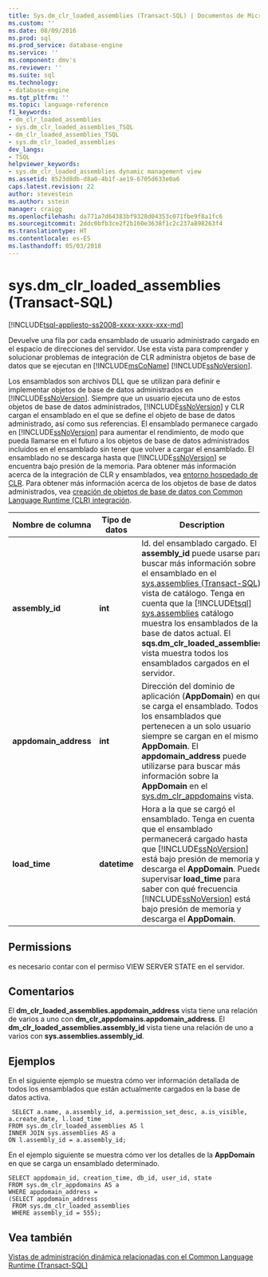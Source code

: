```yaml
---
title: Sys.dm_clr_loaded_assemblies (Transact-SQL) | Documentos de Microsoft
ms.custom: ''
ms.date: 08/09/2016
ms.prod: sql
ms.prod_service: database-engine
ms.service: ''
ms.component: dmv's
ms.reviewer: ''
ms.suite: sql
ms.technology:
- database-engine
ms.tgt_pltfrm: ''
ms.topic: language-reference
f1_keywords:
- dm_clr_loaded_assemblies
- sys.dm_clr_loaded_assemblies_TSQL
- dm_clr_loaded_assemblies_TSQL
- sys.dm_clr_loaded_assemblies
dev_langs:
- TSQL
helpviewer_keywords:
- sys.dm_clr_loaded_assemblies dynamic management view
ms.assetid: 8523d8db-d8a0-4b1f-ae19-6705d633e0a6
caps.latest.revision: 22
author: stevestein
ms.author: sstein
manager: craigg
ms.openlocfilehash: da771a7d64383bf9328d04353c071fbe9f8a1fc6
ms.sourcegitcommit: 2ddc0bfb3ce2f2b160e3638f1c2c237a898263f4
ms.translationtype: HT
ms.contentlocale: es-ES
ms.lasthandoff: 05/03/2018
---
```

# <a name="sysdmclrloadedassemblies-transact-sql"></a>sys.dm_clr_loaded_assemblies (Transact-SQL)
[!INCLUDE[tsql-appliesto-ss2008-xxxx-xxxx-xxx-md](../../includes/tsql-appliesto-ss2008-xxxx-xxxx-xxx-md.md)]

  Devuelve una fila por cada ensamblado de usuario administrado cargado en el espacio de direcciones del servidor. Use esta vista para comprender y solucionar problemas de integración de CLR administra objetos de base de datos que se ejecutan en [!INCLUDE[msCoName](../../includes/msconame-md.md)] [!INCLUDE[ssNoVersion](../../includes/ssnoversion-md.md)].  
  
 Los ensamblados son archivos DLL que se utilizan para definir e implementar objetos de base de datos administrados en [!INCLUDE[ssNoVersion](../../includes/ssnoversion-md.md)]. Siempre que un usuario ejecuta uno de estos objetos de base de datos administrados, [!INCLUDE[ssNoVersion](../../includes/ssnoversion-md.md)] y CLR cargan el ensamblado en el que se define el objeto de base de datos administrado, así como sus referencias. El ensamblado permanece cargado en [!INCLUDE[ssNoVersion](../../includes/ssnoversion-md.md)] para aumentar el rendimiento, de modo que pueda llamarse en el futuro a los objetos de base de datos administrados incluidos en el ensamblado sin tener que volver a cargar el ensamblado. El ensamblado no se descarga hasta que [!INCLUDE[ssNoVersion](../../includes/ssnoversion-md.md)] se encuentra bajo presión de la memoria. Para obtener más información acerca de la integración de CLR y ensamblados, vea [entorno hospedado de CLR](../../relational-databases/clr-integration/clr-integration-architecture-clr-hosted-environment.md). Para obtener más información acerca de los objetos de base de datos administrados, vea [creación de objetos de base de datos con Common Language Runtime &#40;CLR&#41; integración](../../relational-databases/clr-integration/database-objects/building-database-objects-with-common-language-runtime-clr-integration.md).  

  
|Nombre de columna|Tipo de datos|Description|  
|-----------------|---------------|-----------------|  
|**assembly_id**|**int**|Id. del ensamblado cargado. El **assembly_id** puede usarse para buscar más información sobre el ensamblado en el [sys.assemblies &#40;Transact-SQL&#41; ](../../relational-databases/system-catalog-views/sys-assemblies-transact-sql.md) vista de catálogo. Tenga en cuenta que la [!INCLUDE[tsql](../../includes/tsql-md.md)] [sys.assemblies](../../relational-databases/system-catalog-views/sys-assemblies-transact-sql.md) catálogo muestra los ensamblados de la base de datos actual. El **sqs.dm_clr_loaded_assemblies** vista muestra todos los ensamblados cargados en el servidor.|  
|**appdomain_address**|**int**|Dirección del dominio de aplicación (**AppDomain**) en que se carga el ensamblado. Todos los ensamblados que pertenecen a un solo usuario siempre se cargan en el mismo **AppDomain**. El **appdomain_address** puede utilizarse para buscar más información sobre la **AppDomain** en el [sys.dm_clr_appdomains](../../relational-databases/system-dynamic-management-views/sys-dm-clr-appdomains-transact-sql.md) vista.|  
|**load_time**|**datetime**|Hora a la que se cargó el ensamblado. Tenga en cuenta que el ensamblado permanecerá cargado hasta que [!INCLUDE[ssNoVersion](../../includes/ssnoversion-md.md)] está bajo presión de memoria y descarga el **AppDomain**. Puede supervisar **load_time** para saber con qué frecuencia [!INCLUDE[ssNoVersion](../../includes/ssnoversion-md.md)] está bajo presión de memoria y descarga el **AppDomain**.|  
  
## <a name="permissions"></a>Permissions  
 es necesario contar con el permiso VIEW SERVER STATE en el servidor.  
  
## <a name="remarks"></a>Comentarios  
 El **dm_clr_loaded_assemblies.appdomain_address** vista tiene una relación de varios a uno con **dm_clr_appdomains.appdomain_address**. El **dm_clr_loaded_assemblies.assembly_id** vista tiene una relación de uno a varios con **sys.assemblies.assembly_id**.  
  
## <a name="examples"></a>Ejemplos  
 En el siguiente ejemplo se muestra cómo ver información detallada de todos los ensamblados que están actualmente cargados en la base de datos activa.  
  
```  
 SELECT a.name, a.assembly_id, a.permission_set_desc, a.is_visible, a.create_date, l.load_time   
FROM sys.dm_clr_loaded_assemblies AS l   
INNER JOIN sys.assemblies AS a  
ON l.assembly_id = a.assembly_id;  
```  
  
 En el ejemplo siguiente se muestra cómo ver los detalles de la **AppDomain** en que se carga un ensamblado determinado.  
  
```  
SELECT appdomain_id, creation_time, db_id, user_id, state  
FROM sys.dm_clr_appdomains AS a  
WHERE appdomain_address =   
(SELECT appdomain_address   
 FROM sys.dm_clr_loaded_assemblies  
 WHERE assembly_id = 555);  
```  
  
## <a name="see-also"></a>Vea también  
 [Vistas de administración dinámica relacionadas con el Common Language Runtime &#40;Transact-SQL&#41;](../../relational-databases/system-dynamic-management-views/common-language-runtime-related-dynamic-management-views-transact-sql.md)  
  
  
